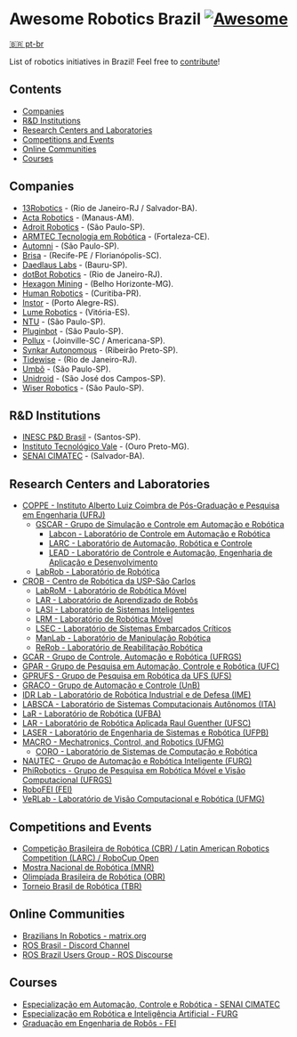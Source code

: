 # Awesome Robotics Brazil [![Awesome](https://awesome.re/badge.svg)](https://github.com/sindresorhus/awesome)

[:brazil: pt-br](README.PT-BR.md)

List of robotics initiatives in Brazil! Feel free to [contribute](CONTRIBUTING.md)!

## Contents

- [Companies](#companies)
- [R&D Institutions](#rd-institutions)
- [Research Centers and Laboratories](#research-centers-and-laboratories)
- [Competitions and Events](#competitions-and-events)
- [Online Communities](#online-communities)
- [Courses](#courses)

## Companies

- [13Robotics](http://www.13robotics.com/) - (Rio de Janeiro-RJ / Salvador-BA).
- [Acta Robotics](http://actarobotics.com/) - (Manaus-AM).
- [Adroit Robotics](http://adroitrobotics.com/) - (São Paulo-SP).
- [ARMTEC Tecnologia em Robótica](http://www.armtecbrasil.com/) - (Fortaleza-CE).
- [Automni](https://automni.com.br/) - (São Paulo-SP).
- [Brisa](https://www.brisa.tech/) - (Recife-PE / Florianópolis-SC).
- [Daedlaus Labs](https://www.daedalus-tech.com/) - (Bauru-SP).
- [dotBot Robotics](https://www.dotbot-robotics.com/) - (Rio de Janeiro-RJ).
- [Hexagon Mining](https://hexagonmining.com/) - (Belho Horizonte-MG).
- [Human Robotics](https://www.humanrobotics.ai/) - (Curitiba-PR).
- [Instor](https://www.instor.com.br/) - (Porto Alegre-RS).
- [Lume Robotics](http://lumerobotics.ai/) - (Vitória-ES).
- [NTU](https://ntu.ai/) - (São Paulo-SP).
- [Pluginbot](https://pluginbot.ai/) - (São Paulo-SP).
- [Pollux](https://www.pollux.com.br/) - (Joinville-SC / Americana-SP).
- [Synkar Autonomous](https://www.synkar.com/) - (Ribeirão Preto-SP).
- [Tidewise](https://www.tidewise.io/) -  (Rio de Janeiro-RJ).
- [Umbô](https://www.umbo.net.br/) - (São Paulo-SP).
- [Unidroid](https://www.unidroid.com.br/) - (São José dos Campos-SP).
- [Wiser Robotics](https://wiserrobotics.com.br/) - (São Paulo-SP).

## R&D Institutions

- [INESC P&D Brasil](http://inescbrasil.org.br/) - (Santos-SP).
- [Instituto Tecnológico Vale](http://www.itv.org/en/research-line/robotics-applied-to-mining/) - (Ouro Preto-MG).
- [SENAI CIMATEC](http://www.senaicimatec.com.br/areas-de-interesse/robotica-e-supercomputacao/) - (Salvador-BA).

## Research Centers and Laboratories

- [COPPE - Instituto Alberto Luiz Coimbra de Pós-Graduação e Pesquisa em Engenharia (UFRJ)](https://www.coppe.ufrj.br/)
  - [GSCAR - Grupo de Simulação e Controle em Automação e Robótica](http://www.coep.ufrj.br/gscar/sobre.html)
    - [Labcon - Laboratório de Controle em Automação e Robótica](http://www.coep.ufrj.br/labcon)
    - [LARC - Laboratório de Automação, Robótica e Controle](http://www.coep.ufrj.br/gscar/larc.html)
    - [LEAD - Laboratório de Controle e Automação, Engenharia de Aplicação e Desenvolvimento](http://www.coep.ufrj.br/gscar/lead/)
  - [LabRob - Laboratório de Robótica](http://www.labrob.coppe.ufrj.br/)
- [CROB - Centro de Robótica da USP-São Carlos](http://www.crob.eesc.usp.br/)
  - [LabRoM - Laboratório de Robótica Móvel](https://github.com/EESC-LabRoM)
  - [LAR - Laboratório de Aprendizado de Robôs](http://lar.icmc.usp.br/)
  - [LASI - Laboratório de Sistemas Inteligentes](http://www.sel.eesc.usp.br/lasi/lasi/?page_id=83&lang=pt)
  - [LRM - Laboratório de Robótica Móvel](http://lrm.icmc.usp.br/web/index.php?n=Port.Home)
  - [LSEC - Laboratório de Sistemas Embarcados Críticos](https://www.lsec.icmc.usp.br/)
  - [ManLab - Laboratório de Manipulação Robótica](http://143.107.239.254/mecatronica/index.php/pt/laboratorios/laboratorio-de-manipulacao-robotica)
  - [ReRob - Laboratório de Reabilitação Robótica](http://143.107.239.254/mecatronica/index.php/pt/laboratorios/laboratorio-de-reabilitacao-robotica)
- [GCAR - Grupo de Controle, Automação e Robótica (UFRGS)](https://www.ece.ufrgs.br/)
- [GPAR - Grupo de Pesquisa em Automação, Controle e Robótica (UFC)](https://gpar.ufc.br/)
- [GPRUFS - Grupo de Pesquisa em Robótica da UFS (UFS)](http://www.gprufs.org/)
- [GRACO - Grupo de Automação e Controle (UnB)](http://www.graco.unb.br/)
- [IDR Lab - Laboratório de Robótica Industrial e de Defesa (IME)](http://labmec.imejunior.com.br/)
- [LABSCA - Laboratório de Sistemas Computacionais Autônomos (ITA)](http://www.comp.ita.br/labsca/)
- [LaR - Laboratório de Robótica (UFBA)](http://www.dee.eng.ufba.br/lar/)
- [LAR - Laboratório de Robótica Aplicada Raul Guenther (UFSC)](https://robotica.ufsc.br/)
- [LASER - Laboratório de Engenharia de Sistemas e Robótica (UFPB)](http://laser.ci.ufpb.br/)
- [MACRO - Mechatronics, Control, and Robotics (UFMG)](http://macro.ppgee.ufmg.br/)
  - [CORO - Laboratório de Sistemas de Computação e Robótica](http://coro.cpdee.ufmg.br/)
- [NAUTEC - Grupo de Automação e Robótica Inteligente (FURG)](https://nautec.furg.br/)
- [PhiRobotics - Grupo de Pesquisa em Robótica Móvel e Visão Computacional (UFRGS)](https://www.inf.ufrgs.br/phi-group/site/)
- [RoboFEI (FEI)](https://portal.fei.edu.br/robo-fei)
- [VeRLab - Laboratório de Visão Computacional e Robótica (UFMG)](https://www.verlab.dcc.ufmg.br/)

## Competitions and Events

- [Competição Brasileira de Robótica (CBR) / Latin American Robotics Competition (LARC) / RoboCup Open](http://www.cbrobotica.org/)
- [Mostra Nacional de Robótica (MNR)](http://www.mnr.org.br/)
- [Olimpíada Brasileira de Robótica (OBR)](http://www.obr.org.br/)
- [Torneio Brasil de Robótica (TBR)](https://www.torneiobrasilderobotica.com.br/)

## Online Communities

- [Brazilians In Robotics - matrix.org](https://matrix.to/#/#brazilians-in-robotics:matrix.org?via=matrix.org)
- [ROS Brasil - Discord Channel](https://discord.gg/UKUfdpku)
- [ROS Brazil Users Group - ROS Discourse](https://discourse.ros.org/c/local/brazil/40)

## Courses

- [Especialização em Automação, Controle e Robótica - SENAI CIMATEC](http://www.senaicimatec.com.br/cursos_pos/especializacao-em-automacao-controle-e-robotica/#/)
- [Especialização em Robótica e Inteligência Artificial - FURG](https://siposg.furg.br/curso/1068)
- [Graduação em Engenharia de Robôs - FEI](https://portal.fei.edu.br/curso-de-engenharia-de-robos)
